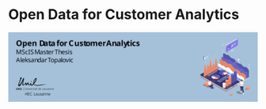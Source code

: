 # Open Data for Customer Analytics

![OpenDataBanner](https://raw.githubusercontent.com/epicalekspwner/miscellaneous/main/OpenDataBanner.svg)
